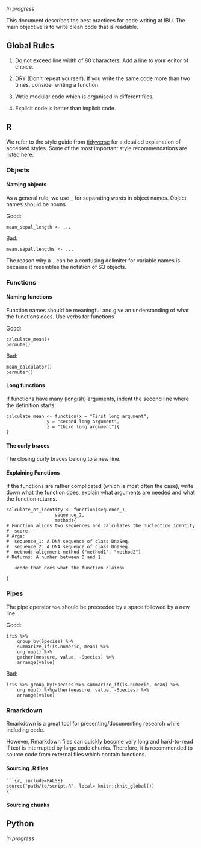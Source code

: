 *In progress*

This document describes the best practices for code writing at IBU. The main
objective is to write clean code that is readable.

## Global Rules

1. Do not exceed line width of 80 characters. Add a line to your editor of 
choice.

2. DRY (Don't repeat yourself). If you write the same code more than two times,
consider writing a function.

3. Wrtie modular code which is organised in different files.

4. Explicit code is better than implicit code.

## R

We refer to the style guide from [tidyverse](https://style.tidyverse.org/) 
for a detailed explanation of accepted styles. 
Some of the most important style recommendations are listed here:
	
### Objects

#### Naming objects

As a general rule, we use `_` for separating words in object names. Object 
names should be nouns.

Good:

	mean_sepal_length <- ...

Bad:

	mean.sepal.lengths <- ...

The reason why a `.` can be a confusing delimiter for variable names
 is because it resembles the notation of S3 objects.

### Functions

#### Naming functions

Function names should be meaningful and give an understanding of what the 
functions does. Use verbs for functions

Good:

	calculate_mean()
	permute()

Bad:

	mean_calculator()
	permuter()


#### Long functions

If functions have many (longish) arguments, indent the second line
where the definition starts:

	calculate_mean <- function(x = "First long argument",
				   y = "second long argument",
				   z = "third long argument"){
	}

#### The curly braces

The closing curly braces belong to a new line.

#### Explaining Functions

If the functions are rather complicated (which is most often the case),
write down what the function does, explain what arguments are needed and
what the function returns.

	calculate_nt_identity <- function(sequence_1,
					  sequence_2,
					  method){
	# Function aligns two sequences and calculates the nucleotide identity 
	#  score.
	# Args:
	#  sequence_1: A DNA sequence of class DnaSeq.  
	#  sequence_2: A DNA sequence of class DnaSeq.
	#  method: alignment method ("method1", "method2")
	# Returns: A number between 0 and 1.

	   <code that does what the function claims>

	}

### Pipes

The pipe operator `%>%` should be preceeded by a space followed by a new line.

Good:

	iris %>% 
		group_by(Species) %>%
		summarize_if(is.numeric, mean) %>%
		ungroup() %>%
		gather(measure, value, -Species) %>%
		arrange(value)

Bad:

	iris %>% group_by(Species)%>% summarize_if(is.numeric, mean) %>%
		ungroup() %>%gather(measure, value, -Species) %>%
		arrange(value)

### Rmarkdown

Rmarkdown is a great tool for presenting/documenting research while including
code.

However, Rmarkdown files can quickly become very long and hard-to-read if
text is interrupted by large code chunks. Therefore, it is recommended to
source code from external files which contain functions.

#### Sourcing .R files

```
```{r, include=FALSE}
source("path/to/script.R", local= knitr::knit_global())
\```
```

#### Sourcing chunks


## Python

*in progress*


